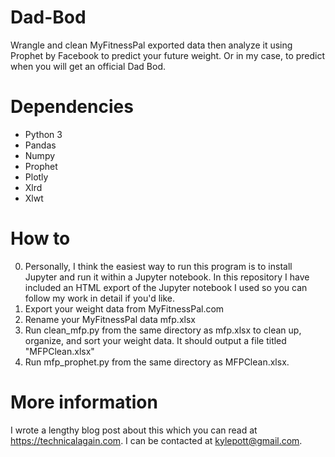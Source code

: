 # Dad-Bod
Wrangle and clean MyFitnessPal exported data then analyze it using Prophet by Facebook to predict your future weight.  Or in my case, to predict when you will get an official Dad Bod.

# Dependencies
* Python 3
* Pandas
* Numpy
* Prophet
* Plotly
* Xlrd
* Xlwt

# How to
0. Personally, I think the easiest way to run this program is to install Jupyter and run it within a Jupyter notebook.  In this repository I have included an HTML export of the Jupyter notebook I used so you can follow my work in detail if you'd like. 
1. Export your weight data from MyFitnessPal.com
2. Rename your MyFitnessPal data mfp.xlsx
3. Run clean_mfp.py from the same directory as mfp.xlsx to clean up, organize, and sort your weight data. It should output a file titled "MFPClean.xlsx"
4. Run mfp_prophet.py from the same directory as MFPClean.xlsx.

# More information
I wrote a lengthy blog post about this which you can read at https://technicalagain.com.  I can be contacted at kylepott@gmail.com.
